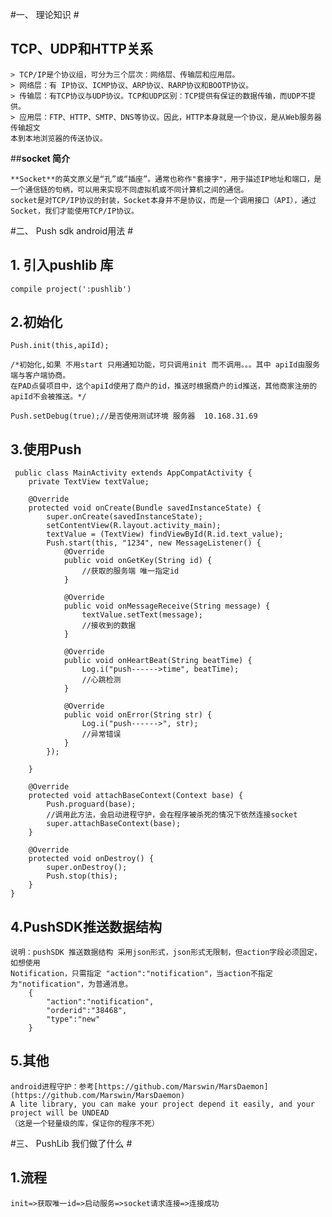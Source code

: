 #一、     理论知识 #
## TCP、UDP和HTTP关系  ##
    > TCP/IP是个协议组，可分为三个层次：网络层、传输层和应用层。 
    > 网络层：有 IP协议、ICMP协议、ARP协议、RARP协议和BOOTP协议。 
    > 传输层：有TCP协议与UDP协议。TCP和UDP区别：TCP提供有保证的数据传输，而UDP不提供。 
    > 应用层：FTP、HTTP、SMTP、DNS等协议。因此，HTTP本身就是一个协议，是从Web服务器传输超文
    本到本地浏览器的传送协议。

##**socket 简介**


    **Socket**的英文原义是“孔”或“插座”。通常也称作"套接字"，用于描述IP地址和端口，是一个通信链的句柄，可以用来实现不同虚拟机或不同计算机之间的通信。
    socket是对TCP/IP协议的封装，Socket本身并不是协议，而是一个调用接口（API），通过Socket，我们才能使用TCP/IP协议。

#二、            Push sdk android用法 #
## 1. 引入pushlib 库 ##
    compile project(':pushlib')
## 2.初始化 ##
    Push.init(this,apiId);

    /*初始化,如果 不用start 只用通知功能，可只调用init 而不调用。。。其中 apiId由服务端与客户端协商。
    在PAD点餐项目中，这个apiId使用了商户的id，推送时根据商户的id推送，其他商家注册的apiId不会被推送。*/

    Push.setDebug(true);//是否使用测试环境 服务器  10.168.31.69
## 3.使用Push ##
     public class MainActivity extends AppCompatActivity {
    	private TextView textValue;

	    @Override
	    protected void onCreate(Bundle savedInstanceState) {
	        super.onCreate(savedInstanceState);
	        setContentView(R.layout.activity_main);
	        textValue = (TextView) findViewById(R.id.text_value);
	        Push.start(this, "1234", new MessageListener() {
	            @Override
	            public void onGetKey(String id) {
					//获取的服务端 唯一指定id
	            }
	
	            @Override
	            public void onMessageReceive(String message) {
	                textValue.setText(message);
    				//接收到的数据
	            }
	
	            @Override
	            public void onHeartBeat(String beatTime) {
	                Log.i("push------>time", beatTime);
    				//心跳检测
	            }
	
	            @Override
	            public void onError(String str) {
	                Log.i("push------>", str);
    				//异常错误
	            }
	        });
	
	    }

		@Override
	    protected void attachBaseContext(Context base) {
	        Push.proguard(base);
    		//调用此方法，会启动进程守护，会在程序被杀死的情况下依然连接socket
	        super.attachBaseContext(base);
	    }

	    @Override
	    protected void onDestroy() {
	        super.onDestroy();
	        Push.stop(this);
	    }
    }
## 4.PushSDK推送数据结构 ##
    说明：pushSDK 推送数据结构 采用json形式，json形式无限制，但action字段必须固定，如想使用
    Notification，只需指定 "action":"notification"，当action不指定为"notification"，为普通消息。
	    {
		    "action":"notification",
		    "orderid":"38468",
		    "type":"new"
	    }
## 5.其他 ##
	android进程守护：参考[https://github.com/Marswin/MarsDaemon](https://github.com/Marswin/MarsDaemon)
    A lite library, you can make your project depend it easily, and your project will be UNDEAD
    （这是一个轻量级的库，保证你的程序不死）


#三、            PushLib 我们做了什么 #
## 1.流程 ##
    init=>获取唯一id=>启动服务=>socket请求连接=>连接成功
